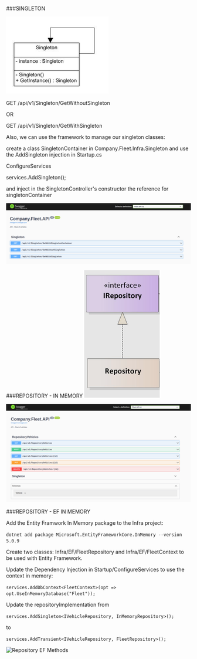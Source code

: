 ###SINGLETON

![Singleton UML diagram](https://github.com/victor-cleber/design_patterns/blob/main/patterns/assets/singleton_uml.png)


GET
​/api​/v1​/Singleton​/GetWithoutSingleton

OR 


GET
​/api​/v1​/Singleton​/GetWithSingleton


Also, we can use the framework to manage our singleton classes:

create a class SingletonContainer in Company.Fleet.Infra.Singleton
and use the AddSingleton injection in Startup.cs

ConfigureServices

services.AddSingleton<SingletonContainer>();

and inject in the SingletonController's constructor the reference for singletonContainer

![Singleton Methods](https://github.com/victor-cleber/design_patterns/blob/main/patterns/assets/singleton.png)

###REPOSITORY - IN MEMORY
![Repository UML diagram](https://github.com/victor-cleber/design_patterns/blob/main/patterns/assets/repository_uml.png)


![Repository Methods](https://github.com/victor-cleber/design_patterns/blob/main/patterns/assets/repository.png)


###REPOSITORY - EF IN MEMORY


Add the Entity Framwork In Memory package to the Infra project:

```dotnet add package Microsoft.EntityFrameworkCore.InMemory --version 5.0.9```

Create two classes: Infra/EF/FleetRepository and Infra/EF/FleetContext to be used with Entity Framework.

Update the Dependency Injection in Startup/ConfigureServices to use the context in memory:

```services.AddDbContext<FleetContext>(opt => opt.UseInMemoryDatabase("Fleet"));```

Update the repositoryImplementation from

```services.AddSingleton<IVehicleRepository, InMemoryRepository>();```

to 

```services.AddTransient<IVehicleRepository, FleetRepository>();```

![Repository EF Methods](https://github.com/victor-cleber/design_patterns/blob/main/patterns/assets/repository_ef.png)